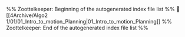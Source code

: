 %% Zoottelkeeper: Beginning of the autogenerated index file list  %%
📄 [[4Archive/Algo2 1/01/01_Intro_to_motion_Planning|01_Intro_to_motion_Planning]]
%% Zoottelkeeper: End of the autogenerated index file list  %%
